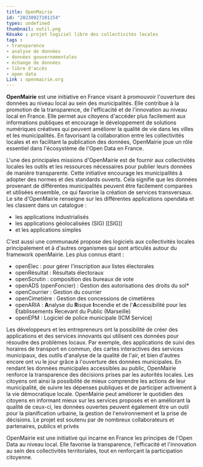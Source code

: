 ```yaml
---
title: OpenMairie
id: "20230927101154"
types: undefined
thumbnail: outil.png
Késako : projet logiciel libre des collectivités locales
tags :
- transparence
- analyse de données
- données gouvernementales
- échange de données
- libre d'accès
- open data
Link : openmairie.org
---
```

**OpenMairie** est une initiative en France visant à promouvoir l'ouverture des données au niveau local au sein des municipalités. Elle contribue à la promotion de la transparence, de l'efficacité et de l'innovation au niveau local en France. Elle permet aux citoyens d'accéder plus facilement aux informations publiques et encourage le développement de solutions numériques créatives qui peuvent améliorer la qualité de vie dans les villes et les municipalités. En favorisant la collaboration entre les collectivités locales et en facilitant la publication des données, OpenMairie joue un rôle essentiel dans l'écosystème de l'Open Data en France.

L'une des principales missions d'OpenMairie est de fournir aux collectivités locales les outils et les ressources nécessaires pour publier leurs données de manière transparente. Cette initiative encourage les municipalités à adopter des normes et des standards ouverts. Cela signifie que les données provenant de différentes municipalités peuvent être facilement comparées et utilisées ensemble, ce qui favorise la création de services transversaux. Le site d'OpenMairie renseigne sur les différentes applications opendata et les classent dans un catalogue : 
- les applications industrialisés
- les applications géolocalisées (SIG) [[SIG]]
- et les applications simples

C'est aussi une communauté propose des logiciels aux collectivités locales principalement et à d'autres organismes qui sont articulés autour du framework openMairie.
Les plus connus étant :

- openElec : pour gérer l'inscription aux listes électorales
- openRésultat : Résultats électoraux
- openScrutin : composition des bureaux de vote
- openADS (openFoncier) : Gestion des autorisations des droits du sol*
- openCourrier : Gestion du courrier
- openCimetière : Gestion des concessions de cimetières
- openARIA : **A**nalyse du **R**isque **I**ncendie et de l'**A**ccessibilité pour les Établissements Recevant du Public (Marseille)
- openEPM : Logiciel de police municipale (ICM Service)

Les développeurs et les entrepreneurs ont la possibilité de créer des applications et des services innovants qui utilisent ces données pour résoudre des problèmes locaux. Par exemple, des applications de suivi des horaires de transport en commun, des cartes interactives des services municipaux, des outils d'analyse de la qualité de l'air, et bien d'autres encore ont vu le jour grâce à l'ouverture des données municipales.
En rendant les données municipales accessibles au public, OpenMairie renforce la transparence des décisions prises par les autorités locales. Les citoyens ont ainsi la possibilité de mieux comprendre les actions de leur municipalité, de suivre les dépenses publiques et de participer activement à la vie démocratique locale.
OpenMairie peut améliorer le quotidien des citoyens en informant mieux sur les services proposés et en améliorant la qualité de ceux-ci, les données ouvertes peuvent également être un outil pour la planification urbaine, la gestion de l'environnement et la prise de décisions. Le projet est soutenu par de nombreux collaborateurs et partenaires, publics et privés

OpenMairie est une initiative  qui incarne en France les principes de l'Open Data au niveau local. Elle favorise la transparence, l'efficacité et l'innovation au sein des collectivités territoriales, tout en renforçant la participation citoyenne. 


